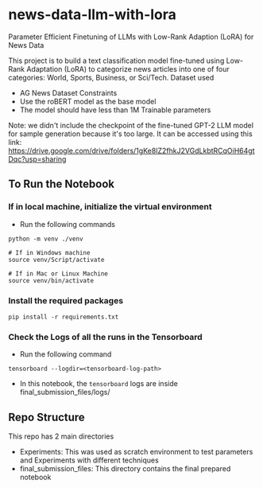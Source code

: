 # news-data-llm-with-lora
Parameter Efficient Finetuning of LLMs with Low-Rank Adaption (LoRA) for News Data

This project is to build a text classification model fine-tuned using Low-Rank Adaptation (LoRA) to categorize news articles into one of four categories: World, Sports, Business, or Sci/Tech.
Dataset used
  - AG News Dataset
Constraints
  - Use the roBERT model as the base model
  - The model should have less than 1M Trainable parameters


Note: we didn't include the checkpoint of the fine-tuned GPT-2 LLM model for sample generation because it's too large. It can be accessed using this link: https://drive.google.com/drive/folders/1gKe8IZ2fhkJ2VGdLkbtRCqOiH64gtDqc?usp=sharing


## To Run the Notebook
### If in local machine, initialize the virtual environment
- Run the following commands
```
python -m venv ./venv

# If in Windows machine
source venv/Script/activate

# If in Mac or Linux Machine
source venv/bin/activate
```

### Install the required packages
```
pip install -r requirements.txt
```

### Check the Logs of all the runs in the Tensorboard
- Run the following command
```
tensorboard --logdir=<tensorboard-log-path>
```
- In this notebook, the `tensorboard` logs are inside final_submission_files/logs/

## Repo Structure
This repo has 2 main directories
- Experiments: This was used as scratch environment to test parameters and Experiments with different techniques
- final_submission_files: This directory contains the final prepared notebook
